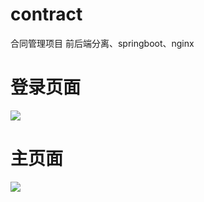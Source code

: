 # contract
合同管理项目
前后端分离、springboot、nginx
# 登录页面
![](https://cdn.jsdelivr.net/gh/matthews84/contract/demo/login.png)
# 主页面
![](https://cdn.jsdelivr.net/gh/matthews84/contract/demo/main.png)
